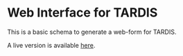 Web Interface for TARDIS
========================

This is a basic schema to generate a web-form for TARDIS.

A live version is available [here](https://whispering-atoll-6188.herokuapp.com/).
